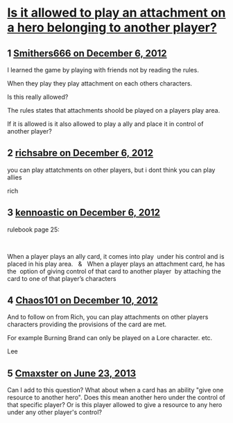 # [Is it allowed to play an attachment on a hero belonging to another player? ](https://community.fantasyflightgames.com/topic/75184-is-it-allowed-to-play-an-attachment-on-a-hero-belonging-to-another-player/)

## 1 [Smithers666 on December 6, 2012](https://community.fantasyflightgames.com/topic/75184-is-it-allowed-to-play-an-attachment-on-a-hero-belonging-to-another-player/?do=findComment&comment=730920)

I learned the game by playing with friends not by reading the rules.

When they play they play attachment on each others characters.

Is this really allowed?

The rules states that attachments shoold be played on a players play area.

If it is allowed is it also allowed to play a ally and place it in control of another player?

## 2 [richsabre on December 6, 2012](https://community.fantasyflightgames.com/topic/75184-is-it-allowed-to-play-an-attachment-on-a-hero-belonging-to-another-player/?do=findComment&comment=730924)

you can play attatchments on other players, but i dont think you can play allies

rich

## 3 [kennoastic on December 6, 2012](https://community.fantasyflightgames.com/topic/75184-is-it-allowed-to-play-an-attachment-on-a-hero-belonging-to-another-player/?do=findComment&comment=730928)

rulebook page 25:

 

When a player plays an ally card, it comes into play 
under his control and is placed in his play area.
 
&
 
When a player plays an attachment card, he has the 
option of giving control of that card to another player 
by attaching the card to one of that player’s characters
 
 

## 4 [Chaos101 on December 10, 2012](https://community.fantasyflightgames.com/topic/75184-is-it-allowed-to-play-an-attachment-on-a-hero-belonging-to-another-player/?do=findComment&comment=732166)

And to follow on from Rich, you can play attachments on other players characters providing the provisions of the card are met.

For example Burning Brand can only be played on a Lore character. etc.

Lee

## 5 [Cmaxster on June 23, 2013](https://community.fantasyflightgames.com/topic/75184-is-it-allowed-to-play-an-attachment-on-a-hero-belonging-to-another-player/?do=findComment&comment=805769)

Can I add to this question? What about when a card has an ability "give one resource to another hero". Does this mean another hero under the control of that specific player? Or is this player allowed to give a resource to any hero under any other player's control?

